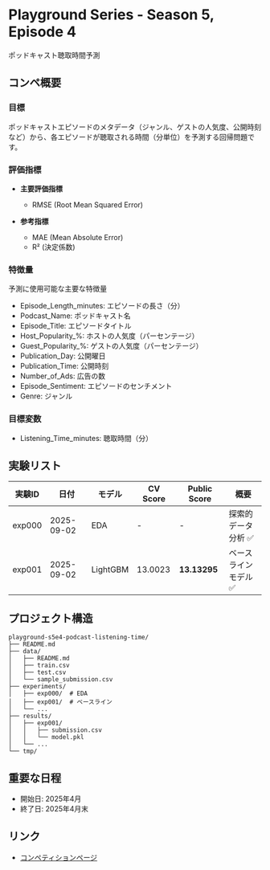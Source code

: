 # Playground Series - Season 5, Episode 4

ポッドキャスト聴取時間予測

## コンペ概要

### 目標

ポッドキャストエピソードのメタデータ（ジャンル、ゲストの人気度、公開時刻など）から、各エピソードが聴取される時間（分単位）を予測する回帰問題です。

### 評価指標

- **主要評価指標**
  - RMSE (Root Mean Squared Error)

- **参考指標**
  - MAE (Mean Absolute Error)
  - R² (決定係数)

### 特徴量

予測に使用可能な主要な特徴量

- Episode_Length_minutes: エピソードの長さ（分）
- Podcast_Name: ポッドキャスト名
- Episode_Title: エピソードタイトル
- Host_Popularity_%: ホストの人気度（パーセンテージ）
- Guest_Popularity_%: ゲストの人気度（パーセンテージ）
- Publication_Day: 公開曜日
- Publication_Time: 公開時刻
- Number_of_Ads: 広告の数
- Episode_Sentiment: エピソードのセンチメント
- Genre: ジャンル

### 目標変数

- Listening_Time_minutes: 聴取時間（分）

## 実験リスト

| 実験ID | 日付 | モデル | CV Score | Public Score | 概要 |
|--------|------|--------|----------|--------------|------|
| exp000 | 2025-09-02 | EDA | - | - | 探索的データ分析 ✅ |
| exp001 | 2025-09-02 | LightGBM | 13.0023 | **13.13295** | ベースラインモデル ✅ |

## プロジェクト構造

```
playground-s5e4-podcast-listening-time/
├── README.md
├── data/
│   ├── README.md
│   ├── train.csv
│   ├── test.csv
│   └── sample_submission.csv
├── experiments/
│   ├── exp000/  # EDA
│   ├── exp001/  # ベースライン
│   └── ...
├── results/
│   ├── exp001/
│   │   ├── submission.csv
│   │   └── model.pkl
│   └── ...
└── tmp/
```

## 重要な日程

- 開始日: 2025年4月
- 終了日: 2025年4月末

## リンク

- [コンペティションページ](https://www.kaggle.com/competitions/playground-series-s5e4)